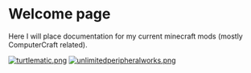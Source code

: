 # Welcome page

Here I will place documentation for my current minecraft mods (mostly ComputerCraft related).

[![turtlematic.png](turtlematic.png)](Turtlematic/index.md)
[![unlimitedperipheralworks.png](unlimitedperipheralworks.png)](UnlimitedPeripheralWorks/index.md)
